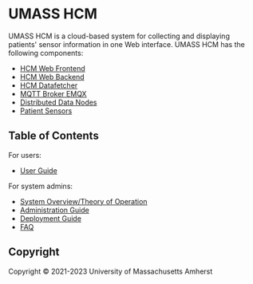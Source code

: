 # UMASS HCM

UMASS HCM is a cloud-based system for collecting and displaying patients' sensor
information in one Web interface. UMASS HCM has the following components:

* [HCM Web Frontend](https://github.com/nursingengineeringlab/hcm-frontend)
* [HCM Web Backend](https://github.com/nursingengineeringlab/hcm-api)
* [HCM Datafetcher](https://github.com/nursingengineeringlab/hcm-datafetcher)
* [MQTT Broker EMQX](https://www.emqx.io/)
* [Distributed Data Nodes](https://github.com/nursingengineeringlab/pyclient)
* [Patient Sensors](https://www.me-zoo.com/main/html.php?htmid=products/bioprocessor.html)

## Table of Contents

For users:

* [User Guide](USERGUIDE.md)

For system admins:

* [System Overview/Theory of Operation](OVERVIEW.md)
* [Administration Guide](ADMINGUIDE.md)
* [Deployment Guide](INSTALL.md)
* [FAQ](FAQ.md)

## Copyright

Copyright &copy; 2021-2023 University of Massachusetts Amherst
